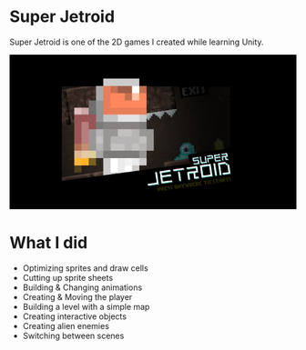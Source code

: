 # Super Jetroid

Super Jetroid is one of the 2D games I created while learning Unity. 

![SuperJetroid](SuperJetroid.jpg)


# What I did

- Optimizing sprites and draw cells
- Cutting up sprite sheets
- Building & Changing animations
- Creating & Moving the player
- Building a level with a simple map
- Creating interactive objects
- Creating alien enemies
- Switching between scenes
